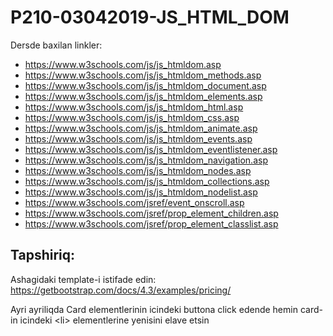 # P210-03042019-JS_HTML_DOM

Dersde baxilan linkler:
- https://www.w3schools.com/js/js_htmldom.asp
- https://www.w3schools.com/js/js_htmldom_methods.asp
- https://www.w3schools.com/js/js_htmldom_document.asp
- https://www.w3schools.com/js/js_htmldom_elements.asp
- https://www.w3schools.com/js/js_htmldom_html.asp
- https://www.w3schools.com/js/js_htmldom_css.asp
- https://www.w3schools.com/js/js_htmldom_animate.asp
- https://www.w3schools.com/js/js_htmldom_events.asp
- https://www.w3schools.com/js/js_htmldom_eventlistener.asp
- https://www.w3schools.com/js/js_htmldom_navigation.asp
- https://www.w3schools.com/js/js_htmldom_nodes.asp
- https://www.w3schools.com/js/js_htmldom_collections.asp
- https://www.w3schools.com/js/js_htmldom_nodelist.asp
- https://www.w3schools.com/jsref/event_onscroll.asp
- https://www.w3schools.com/jsref/prop_element_children.asp
- https://www.w3schools.com/jsref/prop_element_classlist.asp


## Tapshiriq:
Ashagidaki template-i istifade edin:
https://getbootstrap.com/docs/4.3/examples/pricing/

Ayri ayriliqda Card elementlerinin icindeki buttona click edende hemin card-in icindeki \<li> elementlerine yenisini elave etsin